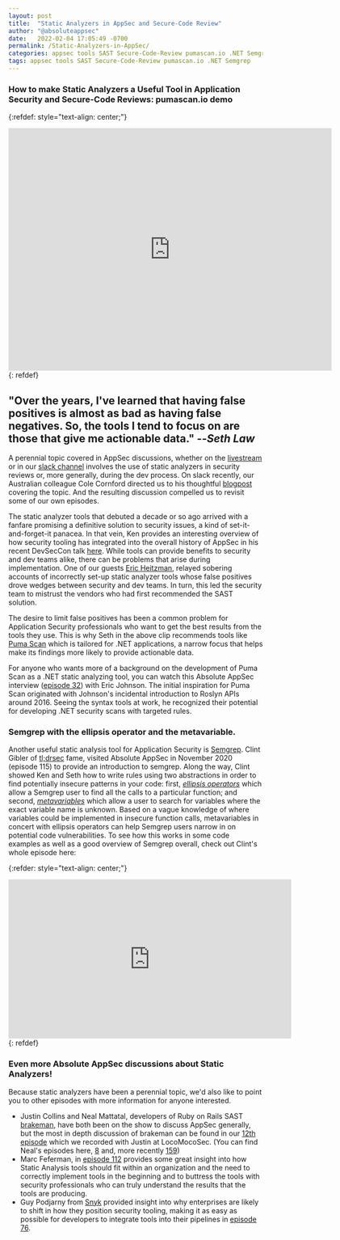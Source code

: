 ```yaml
---
layout: post
title:  "Static Analyzers in AppSec and Secure-Code Review"
author: "@absoluteappsec"
date:   2022-02-04 17:05:49 -0700
permalink: /Static-Analyzers-in-AppSec/
categories: appsec tools SAST Secure-Code-Review pumascan.io .NET Semgrep
tags: appsec tools SAST Secure-Code-Review pumascan.io .NET Semgrep
---
```

### How to make Static Analyzers a Useful Tool in Application Security and Secure-Code Reviews: pumascan.io demo

{:refdef: style="text-align: center;"}
<iframe src='https://www.youtube-nocookie.com/embed/7YDfMwbDgp8' frameborder='0' width='640' height='480' allowfullscreen></iframe>
{: refdef}

## <span style="color:light green"> **"Over the years, I've learned that having false positives is almost as bad as having false negatives. So, the tools I tend to focus on are those that give me actionable data." --_Seth Law_** </span>

A perennial topic covered in AppSec discussions, whether on the [livestream](www.youtube.com/c/AbsoluteAppSec) or in our [slack channel](https://join.slack.com/t/absoluteappsec/shared_invite/zt-5jay66o6-tOCIelav2VpJjcxRhTBEjA) involves the use of static analyzers in security reviews or, more generally, during the dev process. On slack recently, our Australian colleague Cole Cornford directed us to his thoughtful [blogpost](https://www.colecornford.com/2021-june1/) covering the topic. And the resulting discussion compelled us to revisit some of our own episodes.

The static analyzer tools that debuted a decade or so ago arrived with a fanfare promising a definitive solution to security issues, a kind of set-it-and-forget-it panacea. In that vein, Ken provides an interesting overview of how security tooling has integrated into the overall history of AppSec in his recent DevSecCon talk [here](https://youtu.be/qVfZAZoVQnc?t=04m27s). While tools can provide benefits to security and dev teams alike, there can be problems that arise during implementation. One of our guests [Eric Heitzman](https://youtu.be/XJIxFYT21sw?t=57m06s), relayed sobering accounts of incorrectly set-up static analyzer tools whose false positives drove wedges between security and dev teams. In turn, this led the security team to mistrust the vendors who had first recommended the SAST solution.

The desire to limit false positives has been a common problem for Application Security professionals who want to get the best results from the tools they use. This is why Seth in the above clip recommends tools like [Puma Scan](pumascan.com) which is tailored for .NET applications, a narrow focus that helps make its findings more likely to provide actionable data.

For anyone who wants more of a background on the development of Puma Scan as a .NET static analyzing tool, you can watch this Absolute AppSec interview ([episode 32](https://youtu.be/Ttw6539Woto?t=32m28s)) with Eric Johnson. The initial inspiration for Puma Scan originated with Johnson's incidental introduction to Roslyn APIs around 2016. Seeing the syntax tools at work, he recognized their potential for developing .NET security scans with targeted rules.

### Semgrep with the ellipsis operator and the metavariable.

Another useful static analysis tool for Application Security is [Semgrep](semgrep.dev). Clint Gibler of [tl;drsec](https://tldrsec.com/) fame, visited Absolute AppSec in November 2020 (episode 115) to provide an introduction to semgrep. Along the way, Clint showed Ken and Seth how to write rules using two abstractions in order to find potentially insecure patterns in your code: first, _[ellipsis operators](https://youtu.be/yjsE_DSnK5w?t=27m15s)_ which allow a Semgrep user to find all the calls to a particular function; and second, _[metavariables](https://youtu.be/yjsE_DSnK5w?t=30m04s)_ which allow a user to search for variables where the exact variable name is unknown. Based on a vague knowledge of where variables could be implemented in insecure function calls, metavariables in concert with ellipsis operators can help Semgrep users narrow in on potential code vulnerabilities. To see how this works in some code examples as well as a good overview of Semgrep overall, check out Clint's whole episode here:

{:refder: style="text-align: center;"}
<iframe width="560" height="315" src="https://www.youtube.com/embed/yjsE_DSnK5w" title="YouTube video player" frameborder="0" allow="accelerometer; autoplay; clipboard-write; encrypted-media; gyroscope; picture-in-picture" allowfullscreen></iframe>
{: refdef}

### Even more Absolute AppSec discussions about Static Analyzers!
Because static analyzers have been a perennial topic, we'd also like to point you to other episodes with more information for anyone interested.
* Justin Collins and Neal Mattatal, developers of Ruby on Rails SAST [brakeman](https://brakemanscanner.org), have both been on the show to discuss AppSec generally, but the most in depth discussion of brakeman can be found in our [12th episode](https://youtu.be/few9AN1zwPE) which we recorded with Justin at LocoMocoSec. (You can find Neal's episodes here, [8](https://youtu.be/uQ8jSL44ITY) and, more recently [159](https://youtu.be/ugXNt994TOM))
* Marc Feferman, in [episode 112](https://youtu.be/tMRH5M0rKYQ) provides some great insight into how Static Analysis tools should fit within an organization and the need to correctly implement tools in the beginning and to buttress the tools with security professionals who can truly understand the results that the tools are producing.
* Guy Podjarny from [Snyk](snyk.io) provided insight into why enterprises are likely to shift in how they position security tooling, making it as easy as possible for developers to integrate tools into their pipelines in [episode 76](https://www.youtube.com/watch?v=IxpD5GbHMWY).
